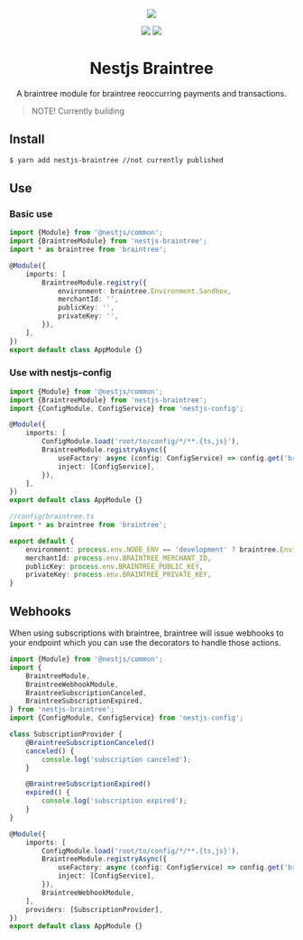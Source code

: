 <p align="center"><img src="https://avatars1.githubusercontent.com/u/41109786?s=200&v=4"/></p>
<p align="center">
    <a href="https://travis-ci.org/nestjs-community/nestjs-braintree"><img src="https://travis-ci.org/nestjs-community/nestjs-braintree.svg?branch=master"/></a>
    <a href="https://github.com/nestjs-community/nestjs-braintree/blob/master/LICENSE"><img src="https://img.shields.io/github/license/nestjs-community/nestjs-braintree.svg"/></a>
</p>
<h1 align="center">Nestjs Braintree</h1>

<p align="center">A braintree module for braintree reoccurring payments and transactions.</p>

> NOTE! Currently building

## Install 

```bash
$ yarn add nestjs-braintree //not currently published
```

## Use 

### Basic use

```typescript
import {Module} from '@nestjs/common';
import {BraintreeModule} from 'nestjs-braintree';
import * as braintree from 'braintree';

@Module({
    imports: [
        BraintreeModule.registry({
            environment: braintree.Environment.Sandbox,
            merchantId: '',
            publicKey: '',
            privateKey: '',
        }),
    ],
})
export default class AppModule {}
```
### Use with nestjs-config

```typescript
import {Module} from '@nestjs/common';
import {BraintreeModule} from 'nestjs-braintree';
import {ConfigModule, ConfigService} from 'nestjs-config';

@Module({
    imports: [
        ConfigModule.load('root/to/config/*/**.{ts,js}'),
        BraintreeModule.registryAsync({
            useFactory: async (config: ConfigService) => config.get('braintree'),
            inject: [ConfigService],
        }),
    ],
})
export default class AppModule {}

//config/braintree.ts
import * as braintree from 'braintree';

export default {
    environment: process.env.NODE_ENV == 'development' ? braintree.Environment.Sandbox : braintree.Environment.Live,
    merchantId: process.env.BRAINTREE_MERCHANT_ID,
    publicKey: process.env.BRAINTREE_PUBLIC_KEY,
    privateKey: process.env.BRAINTREE_PRIVATE_KEY,
}
```

## Webhooks 

When using subscriptions with braintree, braintree will issue webhooks to your endpoint which you can use the decorators to handle those actions. 

```typescript 
import {Module} from '@nestjs/common';
import {
    BraintreeModule, 
    BraintreeWebhookModule, 
    BraintreeSubscriptionCanceled, 
    BraintreeSubscriptionExpired,
} from 'nestjs-braintree';
import {ConfigModule, ConfigService} from 'nestjs-config';

class SubscriptionProvider {
    @BraintreeSubscriptionCanceled()
    canceled() {
        console.log('subscription canceled');
    }

    @BraintreeSubscriptionExpired()
    expired() {
        console.log('subscription expired');
    }
}

@Module({
    imports: [
        ConfigModule.load('root/to/config/*/**.{ts,js}'),
        BraintreeModule.registryAsync({
            useFactory: async (config: ConfigService) => config.get('braintree'),
            inject: [ConfigService],
        }),
        BraintreeWebhookModule,
    ],
    providers: [SubscriptionProvider],
})
export default class AppModule {}
```
